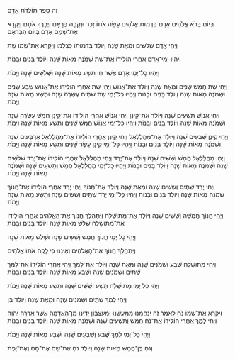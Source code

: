 
זֶה סֵפֶר תּוֹלְדֹת אָדָם

בְּיוֹם בְּרֹא אֱלֹהִים אָדָם
בִּדְמוּת אֱלֹהִים עָשָׂה אֹתוֹ
זָכָר וּנְקֵבָה בְּרָאָם 
וַיְבָרֶךְ אֹתָם 
וַיִּקְרָא אֶת־שְׁמָם אָדָם 
בְּיוֹם הִבָּרְאָם

וַיְחִי אָדָם שְׁלֹשִׁים וּמְאַת שָׁנָה 
וַיּוֹלֶד בִּדְמוּתוֹ כְּצַלְמוֹ 
וַיִּקְרָא אֶת־שְׁמוֹ שֵׁת

וַיִּהְיוּ יְמֵי־אָדָם אַחֲרֵי הוֹלִידוֹ אֶת־שֵׁת שְׁמֹנֶה מֵאוֹת שָׁנָה 
וַיּוֹלֶד בָּנִים וּבָנוֹת

וַיִּהְיוּ כָּל־יְמֵי אָדָם אֲשֶׁר חַי
תְּשַׁע מֵאוֹת שָׁנָה וּשְׁלֹשִׁים שָׁנָה 
וַיָּמֹת

וַיְחִי שֵׁת חָמֵשׁ שָׁנִים וּמְאַת שָׁנָה
וַיּוֹלֶד אֶת־אֱנוֹשׁ
וַיְחִי שֵׁת אַחֲרֵי הוֹלִידוֹ אֶת־אֱנוֹשׁ
שֶׁבַע שָׁנִים וּשְׁמֹנֶה מֵאוֹת שָׁנָה
וַיּוֹלֶד בָּנִים וּבָנוֹת
וַיִּהְיוּ כָּל־יְמֵי שֵׁת שְׁתֵּים עֶשְׂרֵה שָׁנָה וּתְשַׁע מֵאוֹת שָׁנָה 
וַיָּמֹת

וַיְחִי אֱנוֹשׁ תִּשְׁעִים שָׁנָה
וַיּוֹלֶד אֶת־קֵינָן
וַיְחִי אֱנוֹשׁ אַחֲרֵי הוֹלִידוֹ אֶת־קֵינָן
חֲמֵשׁ עֶשְׂרֵה שָׁנָה וּשְׁמֹנֶה מֵאוֹת שָׁנָה
וַיּוֹלֶד בָּנִים וּבָנוֹת
וַיִּהְיוּ כָּל־יְמֵי אֱנוֹשׁ חֲמֵשׁ שָׁנִים וּתְשַׁע מֵאוֹת שָׁנָה 
וַיָּמֹת

וַיְחִי קֵינָן שִׁבְעִים שָׁנָה
וַיּוֹלֶד אֶת־מַהֲלַלְאֵל
וַיְחִי קֵינָן אַחֲרֵי הוֹלִידוֹ אֶת־מַהֲלַלְאֵל
אַרְבָּעִים שָׁנָה וּשְׁמֹנֶה מֵאוֹת שָׁנָה
וַיּוֹלֶד בָּנִים וּבָנוֹת
וַיִּהְיוּ כָּל־יְמֵי קֵינָן עֶשֶׂר שָׁנִים וּתְשַׁע מֵאוֹת שָׁנָה 
וַיָּמֹת

וַיְחִי מַהֲלַלְאֵל חֲמֵשׁ וְשִׁשִּׁים שָׁנָה
וַיּוֹלֶד אֶת־יָרֶד
וַיְחִי מַהֲלַלְאֵל אַחֲרֵי הוֹלִידוֹ אֶת־יָרֶד
שְׁלֹשִׁים שָׁנָה וּשְׁמֹנֶה מֵאוֹת שָׁנָה
וַיּוֹלֶד בָּנִים וּבָנוֹת
וַיִּהְיוּ כָּל־יְמֵי מַהֲלַלְאֵל חֲמֵשׁ וְתִשְׁעִים שָׁנָה וּשְׁמֹנֶה מֵאוֹת שָׁנָה 
וַיָּמֹת

וַיְחִי יָרֶד שְׁתַּיִם וְשִׁשִּׁים שָׁנָה וּמְאַת שָׁנָה
וַיּוֹלֶד אֶת־חֲנוֹךְ
וַיְחִי יָרֶד אַחֲרֵי הוֹלִידוֹ אֶת־חֲנוֹךְ
שְׁמֹנֶה מֵאוֹת שָׁנָה
וַיּוֹלֶד בָּנִים וּבָנוֹת
וַיִּהְיוּ כָּל־יְמֵי יָרֶד שְׁתַּיִם וְשִׁשִּׁים שָׁנָה וּתְשַׁע מֵאוֹת שָׁנָה 
וַיָּמֹת

וַיְחִי חֲנוֹךְ חֲמִשָּׁה וְשִׁשִּׁים שָׁנָה 
וַיּוֹלֶד אֶת־מְתוּשָׁלַח
וַיִּתְהַלֵּךְ חֲנוֹךְ אֶת־הָאֱלֹהִים אַחֲרֵי הוֹלִידוֹ אֶת־מְתוּשָׁלַח שְׁלֹשׁ מֵאוֹת שָׁנָה 
וַיּוֹלֶד בָּנִים וּבָנוֹת

וַיְהִי כָּל יְמֵי חֲנוֹךְ
חֲמֵשׁ וְשִׁשִּׁים שָׁנָה וּשְׁלֹשׁ מֵאוֹת שָׁנָה

וַיִּתְהַלֵּךְ חֲנוֹךְ אֶת־הָאֱלֹהִים 
וְאֵינֶנּוּ כִּי לָקַח אֹתוֹ אֱלֹהִים

וַיְחִי מְתוּשָׁלַח שֶׁבַע וּשְׁמֹנִים שָׁנָה וּמְאַת שָׁנָה 
וַיּוֹלֶד אֶת־לָמֶךְ
וַיְהִי אַחֲרֵי הוֹלִידוֹ אֶת־לָמֶךְ שְׁתַּיִם וּשְׁמֹנִים שָׁנָה וּשְׁבַע מֵאוֹת שָׁנָה 
וַיּוֹלֶד בָּנִים וּבָנוֹת

וַיְהִי כָּל יְמֵי מְתוּשָׁלַח
תֵּשַׁע וְשִׁשִּׁים שָׁנָה וּתְשַׁע מֵאוֹת שָׁנָה וַיָּמֹת

וַיְחִי לֶמֶךְ שְׁתַּיִם וּשְׁמֹנִים שָׁנָה וּמְאַת שָׁנָה 
וַיּוֹלֶד בֵּן

וַיִּקְרָא אֶת־שְׁמוֹ נֹחַ לֵאמֹר 
זֶה יְנַחֲמֵנוּ מִמַּעֲשֵׂנוּ 
וּמֵעִצְּבוֹן יָדֵינוּ 
מִן־הָאֲדָמָה 
אֲשֶׁר אֵרְרָהּ יְהוָה
וַיְחִי לֶמֶךְ אַחֲרֵי הוֹלִידוֹ אֶת־נֹחַ חָמֵשׁ וְתִשְׁעִים שָׁנָה וּשְׁמֹנֵה מֵאוֹת שָׁנָה
וַיּוֹלֶד בָּנִים וּבָנוֹת

וַיְהִי כָּל־יְמֵי לֶמֶךְ
שֶׁבַע וְשִׁבְעִים שָׁנָה וּשְׁבַע מֵאוֹת שָׁנָה 
וַיָּמֹת

וְנֹחַ בֶּן־חֲמֵשׁ מֵאוֹת שָׁנָה 
וַיּוֹלֶד נֹחַ אֶת־שֵׁם אֶת־חָם וְאֶת־יָפֶת
